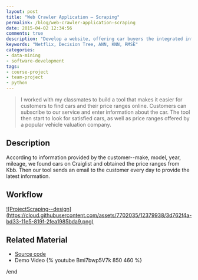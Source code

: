 ```yaml
---
layout: post
title: "Web Crawler Application – Scraping"
permalink: /blog/web-crawler-application-scraping
date: 2015-04-02 12:34:56
comments: true
description: "Develop a website, offering car buyers the integrated information of used cars, based on the customer’s need and several most useful factors (model, year, website link and price range)."
keywords: "Netflix, Decision Tree, ANN, KNN, RMSE"
categories:
- data-mining
- software-development
tags:
- course-project
- team-project
- python
---
```


> I worked with my classmates to build a tool that makes it easier for customers to find cars and their price ranges online. Customers can subscribe to our service and enter information about the car. The tool then start to look for satisfied cars, as well as price ranges offered by a popular vehicle valuation company.

## Description

According to information provided by the customer--make, model, year, mileage, we found cars on Craiglist and obtained the price ranges from Kbb. Then our tool sends an email to the customer every day to provide the latest information.

## Workflow

<a href="https://cloud.githubusercontent.com/assets/7702035/12379938/3d762f4a-bd33-11e5-819f-2fea1985bda9.png" class="swipebox" rel="gallery" title="ProjectScraping--design">
![ProjectScraping--design](https://cloud.githubusercontent.com/assets/7702035/12379938/3d762f4a-bd33-11e5-819f-2fea1985bda9.png)
</a>

## Related Material

* <u><a href="https://github.com/SuperCh-SE-NCSU/ProjectScraping" target="_blank">Source code</a></u>
* Demo Video
{% youtube Bmi7bwp5V7k 850 460 %}


/end
